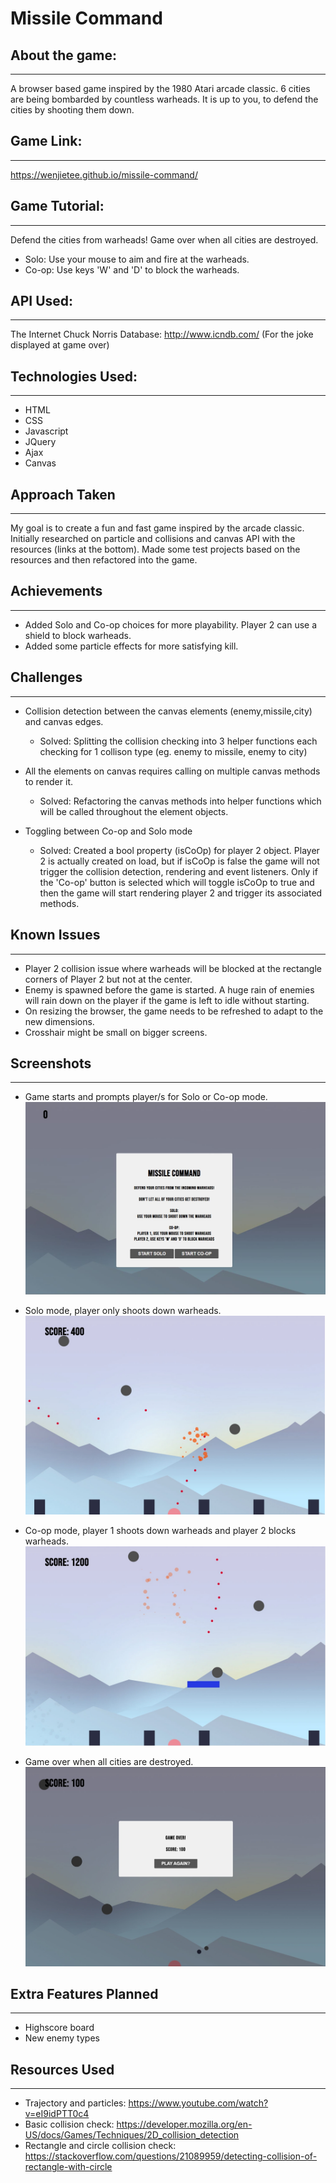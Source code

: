 # Missile Command

## About the game:

---

A browser based game inspired by the 1980 Atari arcade classic. 6 cities are being bombarded by countless warheads. It is up to you, to defend the cities by shooting them down.

## Game Link:

---

https://wenjietee.github.io/missile-command/

## Game Tutorial:

---

Defend the cities from warheads! Game over when all cities are destroyed.

- Solo: Use your mouse to aim and fire at the warheads.
- Co-op: Use keys 'W' and 'D' to block the warheads.

## API Used:

---

The Internet Chuck Norris Database: http://www.icndb.com/ (For the joke displayed at game over)

## Technologies Used:

---

- HTML
- CSS
- Javascript
- JQuery
- Ajax
- Canvas

## Approach Taken

---

My goal is to create a fun and fast game inspired by the arcade classic. Initially researched on particle and collisions and canvas API with the resources (links at the bottom). Made some test projects based on the resources and then refactored into the game.

## Achievements

---

- Added Solo and Co-op choices for more playability. Player 2 can use a shield to block warheads.
- Added some particle effects for more satisfying kill.

## Challenges

---

- Collision detection between the canvas elements (enemy,missile,city) and canvas edges.

  - Solved: Splitting the collision checking into 3 helper functions each checking for 1 collison type (eg. enemy to missile, enemy to city)

- All the elements on canvas requires calling on multiple canvas methods to render it.

  - Solved: Refactoring the canvas methods into helper functions which will be called throughout the element objects.

- Toggling between Co-op and Solo mode
  - Solved: Created a bool property (isCoOp) for player 2 object. Player 2 is actually created on load, but if isCoOp is false the game will not trigger the collision detection, rendering and event listeners. Only if the 'Co-op' button is selected which will toggle isCoOp to true and then the game will start rendering player 2 and trigger its associated methods.

## Known Issues

---

- Player 2 collision issue where warheads will be blocked at the rectangle corners of Player 2 but not at the center.
- Enemy is spawned before the game is started. A huge rain of enemies will rain down on the player if the game is left to idle without starting.
- On resizing the browser, the game needs to be refreshed to adapt to the new dimensions.
- Crosshair might be small on bigger screens.

## Screenshots

---

- Game starts and prompts player/s for Solo or Co-op mode.
  ![start game](img/mc-1.JPG)

- Solo mode, player only shoots down warheads.
  ![solo](img/mc-2.JPG)

- Co-op mode, player 1 shoots down warheads and player 2 blocks warheads.
  ![co-op](img/mc-4.JPG)

- Game over when all cities are destroyed.
  ![gameover](img/mc-3.JPG)

## Extra Features Planned

---

- Highscore board
- New enemy types

## Resources Used

---

- Trajectory and particles: https://www.youtube.com/watch?v=eI9idPTT0c4
- Basic collision check: https://developer.mozilla.org/en-US/docs/Games/Techniques/2D_collision_detection
- Rectangle and circle collision check: https://stackoverflow.com/questions/21089959/detecting-collision-of-rectangle-with-circle
